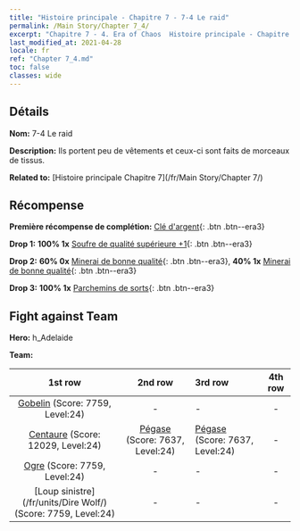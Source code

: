 ```yaml
---
title: "Histoire principale - Chapitre 7 - 7-4 Le raid"
permalink: /Main Story/Chapter 7_4/
excerpt: "Chapitre 7 - 4. Era of Chaos  Histoire principale - Chapitre 7_4. 7-4 Le raid"
last_modified_at: 2021-04-28
locale: fr
ref: "Chapter 7_4.md"
toc: false
classes: wide
---
```


## Détails

 **Nom:** 7-4 Le raid

 **Description:** Ils portent peu de vêtements et ceux-ci sont faits de morceaux de tissus.

 **Related to:** [Histoire principale Chapitre 7](/fr/Main Story/Chapter 7/)

## Récompense

 **Première récompense de complétion:** [Clé d'argent](/ItemsFR/con_693/){: .btn .btn--era3}

 **Drop 1:** **100% 1x** [Soufre de qualité supérieure +1](/ItemsFR/mat_22/){: .btn .btn--era3}

 **Drop 2:** **60% 0x** [Minerai de bonne qualité](/ItemsFR/mat_12/){: .btn .btn--era3}, **40% 1x** [Minerai de bonne qualité](/ItemsFR/mat_12/){: .btn .btn--era3}

 **Drop 3:** **100% 1x** [Parchemins de sorts](/ItemsFR/con_694/){: .btn .btn--era3}


## Fight against Team
 **Hero:** h_Adelaide

 **Team:**


  | 1st row | 2nd row | 3rd row | 4th row |
  |:----:|:----:|:----|:----:|
  | [Gobelin](/fr/units/Goblin/) (Score: 7759, Level:24)  | - | - | - |
  | [Centaure](/fr/units/Centaur/) (Score: 12029, Level:24)  | [Pégase](/fr/units/Pegasus/) (Score: 7637, Level:24)  | [Pégase](/fr/units/Pegasus/) (Score: 7637, Level:24)  | - |
  | [Ogre](/fr/units/Ogre/) (Score: 7759, Level:24)  | - | - | - |
  | [Loup sinistre](/fr/units/Dire Wolf/) (Score: 7759, Level:24)  | - | - | - |


